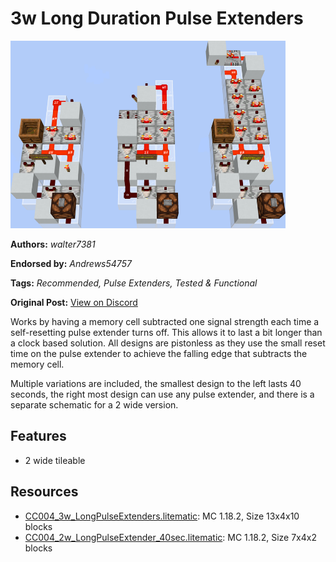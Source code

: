 # 3w Long Duration Pulse Extenders
<img alt="huge_2023-03-16_132229.png" src="images/huge_2023-03-16_132229.png?raw=1" height="300px">

**Authors:** *walter7381*

**Endorsed by:** *Andrews54757*

**Tags:** *Recommended, Pulse Extenders, Tested & Functional*

**Original Post:** [View on Discord](https://discord.com/channels/1375556143186837695/1388179673749524480)

Works by having a memory cell subtracted one signal strength each time a self-resetting pulse extender turns off. This allows it to last a bit longer than a clock based solution. All designs are pistonless as they use the small reset time on the pulse extender to achieve the falling edge that subtracts the memory cell.

Multiple variations are included, the smallest design to the left lasts 40 seconds, the right most design can use any pulse extender, and there is a separate schematic for a 2 wide version.

## Features
- 2 wide tileable

## Resources
- [CC004_3w_LongPulseExtenders.litematic](attachments/CC004_3w_LongPulseExtenders.litematic): MC 1.18.2, Size 13x4x10 blocks
- [CC004_2w_LongPulseExtender_40sec.litematic](attachments/CC004_2w_LongPulseExtender_40sec.litematic): MC 1.18.2, Size 7x4x2 blocks
